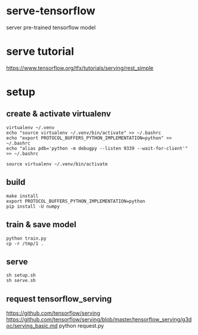 # serve-tensorflow
server pre-trained tensorflow model

# serve tutorial
https://www.tensorflow.org/tfx/tutorials/serving/rest_simple


# setup

## create & activate virtualenv
```
virtualenv ~/.venv
echo "source virtualenv ~/.venv/bin/activate" >> ~/.bashrc
echo "export PROTOCOL_BUFFERS_PYTHON_IMPLEMENTATION=python" >> ~/.bashrc
echo "alias pdb='python -m debugpy --listen 9339 --wait-for-client'" >> ~/.bashrc

source virtualenv ~/.venv/bin/activate
```

## build
```
make install
export PROTOCOL_BUFFERS_PYTHON_IMPLEMENTATION=python
pip install -U numpy
```

## train & save model
```
python train.py
cp -r /tmp/1 .
```

## serve
```
sh setup.sh
sh serve.sh
```

## request tensorflow_serving
https://github.com/tensorflow/serving
https://github.com/tensorflow/serving/blob/master/tensorflow_serving/g3doc/serving_basic.md
python request.py
